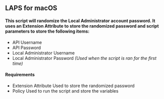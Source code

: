 ## LAPS for macOS

#### This script will randomize the Local Administrator account password. It uses an Extension Attribute to store the randomized password and script parameters to store the following items:
  - API Username
  - API Password
  - Local Administrator Username
  - Local Administrator Password *(Used when the script is ran for the first time)*
  
#### Requirements
  - Extension Attribute
    Used to store the randomized password
  - Policy
    Used to run the script and store the variables
